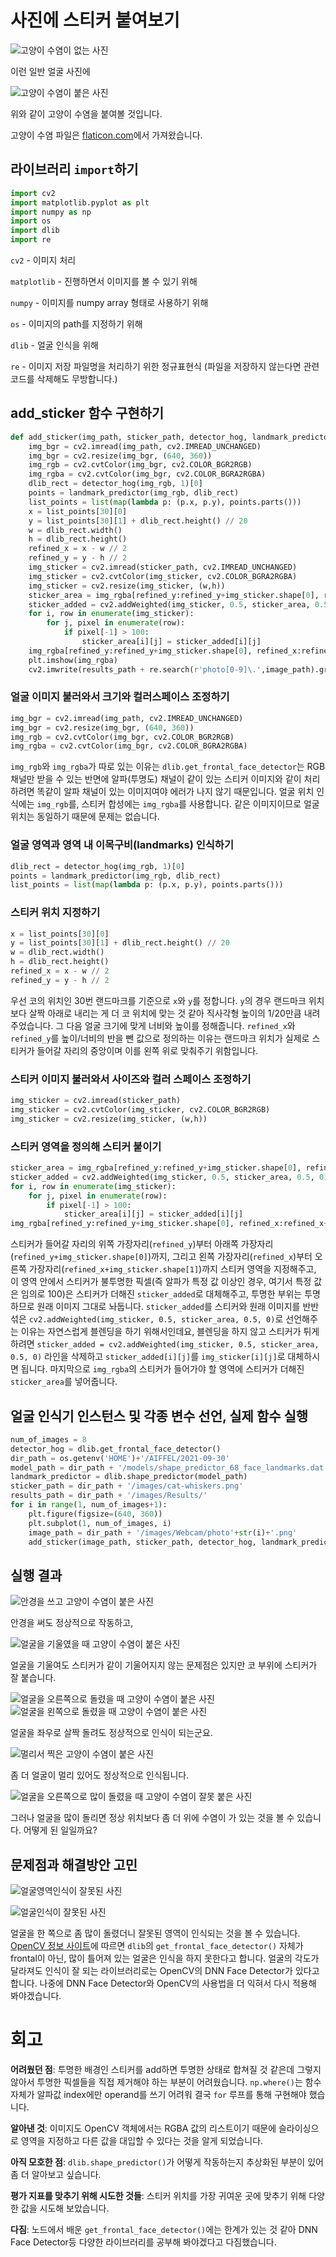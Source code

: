# 사진에 스티커 붙여보기

![고양이 수염이 없는 사진](./images/Webcam/photo3.png)

이런 일반 얼굴 사진에

![고양이 수염이 붙은 사진](./images/Results/photo3.jpg)

위와 같이 고양이 수염을 붙여볼 것입니다.

고양이 수염 파일은 [flaticon.com](https://www.flaticon.com/free-icon/cat-whiskers_24674)에서 가져왔습니다.

## 라이브러리 `import`하기

```python
import cv2
import matplotlib.pyplot as plt
import numpy as np
import os
import dlib
import re
```

`cv2` - 이미지 처리

`matplotlib` - 진행하면서 이미지를 볼 수 있기 위해

`numpy` - 이미지를 numpy array 형태로 사용하기 위해

`os` - 이미지의 path를 지정하기 위해

`dlib` - 얼굴 인식을 위해

`re` - 이미지 저장 파일명을 처리하기 위한 정규표현식 (파일을 저장하지 않는다면 관련 코드를 삭제해도 무방합니다.)

##  add_sticker 함수 구현하기

```python
def add_sticker(img_path, sticker_path, detector_hog, landmark_predictor, results_path):
    img_bgr = cv2.imread(img_path, cv2.IMREAD_UNCHANGED)
    img_bgr = cv2.resize(img_bgr, (640, 360))
    img_rgb = cv2.cvtColor(img_bgr, cv2.COLOR_BGR2RGB)
    img_rgba = cv2.cvtColor(img_bgr, cv2.COLOR_BGRA2RGBA)
    dlib_rect = detector_hog(img_rgb, 1)[0]
    points = landmark_predictor(img_rgb, dlib_rect)
    list_points = list(map(lambda p: (p.x, p.y), points.parts()))
    x = list_points[30][0]
    y = list_points[30][1] + dlib_rect.height() // 20
    w = dlib_rect.width()
    h = dlib_rect.height()
    refined_x = x - w // 2
    refined_y = y - h // 2
    img_sticker = cv2.imread(sticker_path, cv2.IMREAD_UNCHANGED)
    img_sticker = cv2.cvtColor(img_sticker, cv2.COLOR_BGRA2RGBA)
    img_sticker = cv2.resize(img_sticker, (w,h))
    sticker_area = img_rgba[refined_y:refined_y+img_sticker.shape[0], refined_x:refined_x+img_sticker.shape[1]]
    sticker_added = cv2.addWeighted(img_sticker, 0.5, sticker_area, 0.5, 0)
    for i, row in enumerate(img_sticker):
        for j, pixel in enumerate(row):
            if pixel[-1] > 100:
                sticker_area[i][j] = sticker_added[i][j]
    img_rgba[refined_y:refined_y+img_sticker.shape[0], refined_x:refined_x+img_sticker.shape[1]] = sticker_area
    plt.imshow(img_rgba)
    cv2.imwrite(results_path + re.search(r'photo[0-9]\.',image_path).group()+'jpg', cv2.cvtColor(img_rgba, cv2.COLOR_RGBA2BGRA))
```
### 얼굴 이미지 불러와서 크기와 컬러스페이스 조정하기
```python
img_bgr = cv2.imread(img_path, cv2.IMREAD_UNCHANGED)
img_bgr = cv2.resize(img_bgr, (640, 360))
img_rgb = cv2.cvtColor(img_bgr, cv2.COLOR_BGR2RGB)
img_rgba = cv2.cvtColor(img_bgr, cv2.COLOR_BGRA2RGBA)
```

`img_rgb`와 `img_rgba`가 따로 있는 이유는 `dlib.get_frontal_face_detector`는 RGB 채널만 받을 수 있는 반면에 알파(투명도) 채널이 같이 있는 스티커 이미지와 같이 처리하려면 똑같이 알파 채널이 있는 이미지여야 에러가 나지 않기 때문입니다. 얼굴 위치 인식에는 `img_rgb`를, 스티커 합성에는 `img_rgba`를 사용합니다. 같은 이미지이므로 얼굴 위치는 동일하기 때문에 문제는 없습니다.

### 얼굴 영역과 영역 내 이목구비(landmarks) 인식하기
```python
dlib_rect = detector_hog(img_rgb, 1)[0]
points = landmark_predictor(img_rgb, dlib_rect)
list_points = list(map(lambda p: (p.x, p.y), points.parts()))
```
### 스티커 위치 지정하기
```python
x = list_points[30][0]
y = list_points[30][1] + dlib_rect.height() // 20
w = dlib_rect.width()
h = dlib_rect.height()
refined_x = x - w // 2
refined_y = y - h // 2
```
우선 코의 위치인 30번 랜드마크를 기준으로 `x`와 `y`를 정합니다. `y`의 경우 랜드마크 위치보다 살짝 아래로 내리는 게 더 코 위치에 맞는 것 같아 직사각형 높이의 1/20만큼 내려주었습니다. 그 다음 얼굴 크기에 맞게 너비와 높이를 정해줍니다. `refined_x`와 `refined_y`를 높이/너비의 반을 뺀 값으로 정의하는 이유는 랜드마크 위치가 실제로 스티커가 들어갈 자리의 중앙이며 이를 왼쪽 위로 맞춰주기 위함입니다.

### 스티커 이미지 불러와서 사이즈와 컬러 스페이스 조정하기
```python
img_sticker = cv2.imread(sticker_path)
img_sticker = cv2.cvtColor(img_sticker, cv2.COLOR_BGR2RGB)
img_sticker = cv2.resize(img_sticker, (w,h))
```

### 스티커 영역을 정의해 스티커 붙이기
```python
sticker_area = img_rgba[refined_y:refined_y+img_sticker.shape[0], refined_x:refined_x+img_sticker.shape[1]]
sticker_added = cv2.addWeighted(img_sticker, 0.5, sticker_area, 0.5, 0)
for i, row in enumerate(img_sticker):
    for j, pixel in enumerate(row):
        if pixel[-1] > 100:
            sticker_area[i][j] = sticker_added[i][j]
img_rgba[refined_y:refined_y+img_sticker.shape[0], refined_x:refined_x+img_sticker.shape[1]] = sticker_area
```
스티커가 들어갈 자리의 위쪽 가장자리(`refined_y`)부터 아래쪽 가장자리(`refined_y+img_sticker.shape[0]`)까지, 그리고 왼쪽 가장자리(`refined_x`)부터 오른쪽 가장자리(`refined_x+img_sticker.shape[1]`)까지 스티커 영역을 지정해주고, 이 영역 안에서 스티커가 불투명한 픽셀(즉 알파가 특정 값 이상인 경우, 여기서 특정 값은 임의로 100)은 스티커가 더해진 `sticker_added`로 대체해주고, 투명한 부위는 투명하므로 원래 이미지 그대로 놔둡니다.
`sticker_added`를 스티커와 원래 이미지를 반반 섞은 `cv2.addWeighted(img_sticker, 0.5, sticker_area, 0.5, 0)`로 선언해주는 이유는 자연스럽게 블렌딩을 하기 위해서인데요, 블렌딩을 하지 않고 스티커가 튀게 하려면 `sticker_added = cv2.addWeighted(img_sticker, 0.5, sticker_area, 0.5, 0)` 라인을 삭제하고 `sticker_added[i][j]`를 `img_sticker[i][j]`로 대체하시면 됩니다. 마지막으로 `img_rgba`의 스티커가 들어가야 할 영역에 스티커가 더해진 `sticker_area`를 넣어줍니다.


## 얼굴 인식기 인스턴스 및 각종 변수 선언, 실제 함수 실행

```python
num_of_images = 8
detector_hog = dlib.get_frontal_face_detector()
dir_path = os.getenv('HOME')+'/AIFFEL/2021-09-30'
model_path = dir_path + '/models/shape_predictor_68_face_landmarks.dat'
landmark_predictor = dlib.shape_predictor(model_path)
sticker_path = dir_path + '/images/cat-whiskers.png'
results_path = dir_path + '/images/Results/'
for i in range(1, num_of_images+1):
    plt.figure(figsize=(640, 360))
    plt.subplot(1, num_of_images, i)
    image_path = dir_path + '/images/Webcam/photo'+str(i)+'.png'
    add_sticker(image_path, sticker_path, detector_hog, landmark_predictor, results_path)
```

## 실행 결과
![안경을 쓰고 고양이 수염이 붙은 사진](./images/Results/photo1.jpg)

안경을 써도 정상적으로 작동하고,

![얼굴을 기울였을 때 고양이 수염이 붙은 사진](./images/Results/photo4.jpg)

얼굴을 기울여도 스티커가 같이 기울어지지 않는 문제점은 있지만 코 부위에 스티커가 잘 붙습니다.

![얼굴을 오른쪽으로 돌렸을 때 고양이 수염이 붙은 사진](./images/Results/photo5.jpg) ![얼굴을 왼쪽으로 돌렸을 때 고양이 수염이 붙은 사진](./images/Results/photo6.jpg)

얼굴을 좌우로 살짝 돌려도 정상적으로 인식이 되는군요.

![멀리서 찍은 고양이 수염이 붙은 사진](./images/Results/photo8.jpg)

좀 더 얼굴이 멀리 있어도 정상적으로 인식됩니다.

![얼굴을 오른쪽으로 많이 돌렸을 때 고양이 수염이 잘못 붙은 사진](./images/Results/photo7.jpg)

그러나 얼굴을 많이 돌리면 정상 위치보다 좀 더 위에 수염이 가 있는 것을 볼 수 있습니다. 어떻게 된 일일까요?

## 문제점과 해결방안 고민
![얼굴영역인식이 잘못된 사진](./images/Results/error2.png)

![얼굴인식이 잘못된 사진](./images/Results/error.png)

얼굴을 한 쪽으로 좀 많이 돌렸더니 잘못된 영역이 인식되는 것을 볼 수 있습니다. [OpenCV 정보 사이트](https://learnopencv.com/face-detection-opencv-dlib-and-deep-learning-c-python/)에 따르면 `dlib`의 `get_frontal_face_detector()` 자체가 frontal이 아닌, 많이 틀어져 있는 얼굴은 인식을 하지 못한다고 합니다. 얼굴의 각도가 달라져도 인식이 잘 되는 라이브러리로는 OpenCV의 DNN Face Detector가 있다고 합니다. 나중에 DNN Face Detector와 OpenCV의 사용법을 더 익혀서 다시 적용해 봐야겠습니다.


# 회고

**어려웠던 점**: 투명한 배경인 스티커를 add하면 투명한 상태로 합쳐질 것 같은데 그렇지 않아서 투명한 픽셀들을 직접 제거해야 하는 부분이 어려웠습니다.  `np.where()`는 함수 자체가 알파값 index에만 operand를 쓰기 어려워 결국 `for` 루프를 통해 구현해야 했습니다.

**알아낸 것**: 이미지도 OpenCV 객체에서는 RGBA 값의 리스트이기 때문에 슬라이싱으로 영역을 지정하고 다른 값을 대입할 수 있다는 것을 알게 되었습니다.

**아직 모호한 점**: `dlib.shape_predictor()`가 어떻게 작동하는지 추상화된 부분이 있어 좀 더 알아보고 싶습니다.

**평가 지표를 맞추기 위해 시도한 것들**: 스티커 위치를 가장 귀여운 곳에 맞추기 위해 다양한 값을 시도해 보았습니다.

**다짐**: 노드에서 배운 `get_frontal_face_detector()`에는 한계가 있는 것 같아 DNN Face Detector등 다양한 라이브러리를 공부해 봐야겠다고 다짐했습니다.
